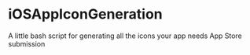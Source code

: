 # iOSAppIconGeneration
A little bash script for generating all the icons your app needs App Store submission
